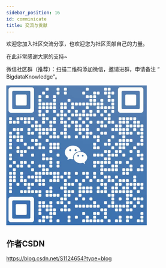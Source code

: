 ```yaml
---
sidebar_position: 16
id: comminicate
title: 交流与贡献
---
```


欢迎您加入社区交流分享，也欢迎您为社区贡献自己的力量。

在此非常感谢大家的支持~

微信社区群（推荐）：扫描二维码添加微信，邀请进群，申请备注 “ BigdataKnowledge”。

![weixin](./weixin.png)

## 作者CSDN

https://blog.csdn.net/S1124654?type=blog
